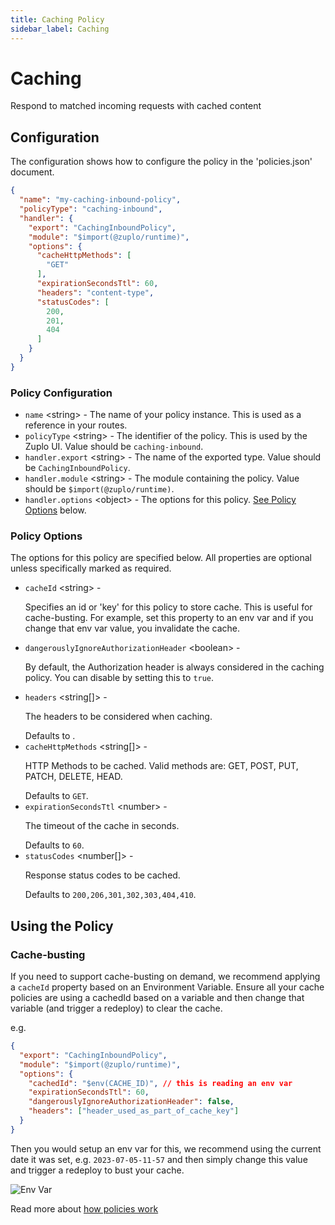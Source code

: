 ```yaml
---
title: Caching Policy
sidebar_label: Caching
---
```


<!-- WARNING: This document is generated. DO NOT EDIT BY HAND -->

# Caching






<!-- start: intro.md -->
Respond to matched incoming requests with cached content
<!-- end: intro.md -->

<PolicyStatus isBeta={false} isPaidAddOn={false} />



## Configuration 

The configuration shows how to configure the policy in the 'policies.json' document.

```json title="config/policies.json"
{
  "name": "my-caching-inbound-policy",
  "policyType": "caching-inbound",
  "handler": {
    "export": "CachingInboundPolicy",
    "module": "$import(@zuplo/runtime)",
    "options": {
      "cacheHttpMethods": [
        "GET"
      ],
      "expirationSecondsTtl": 60,
      "headers": "content-type",
      "statusCodes": [
        200,
        201,
        404
      ]
    }
  }
}
```

<div className="policy-options">
<div><h3 class="anchor anchorWithStickyNavbar_node_modules-@docusaurus-theme-classic-lib-theme-Heading-styles-module" id="policy-configuration">Policy Configuration<a href="#policy-configuration" class="hash-link" aria-label="Direct link to Policy Configuration" title="Direct link to Policy Configuration">​</a></h3><ul><li><code>name</code> <span class="type-option">&lt;string&gt;</span> - The name of your policy instance. This is used as a reference in your routes.</li><li><code>policyType</code> <span class="type-option">&lt;string&gt;</span> - The identifier of the policy. This is used by the Zuplo UI. Value should be <code>caching-inbound</code>.</li><li><code>handler.export</code> <span class="type-option">&lt;string&gt;</span> - The name of the exported type. Value should be <code>CachingInboundPolicy</code>.</li><li><code>handler.module</code> <span class="type-option">&lt;string&gt;</span> - The module containing the policy. Value should be <code>$import(@zuplo/runtime)</code>.</li><li><code>handler.options</code> <span class="type-option">&lt;object&gt;</span> - The options for this policy. <a href="#policy-options">See Policy Options</a> below.</li></ul><h3 class="anchor anchorWithStickyNavbar_node_modules-@docusaurus-theme-classic-lib-theme-Heading-styles-module" id="policy-options">Policy Options<a href="#policy-options" class="hash-link" aria-label="Direct link to Policy Options" title="Direct link to Policy Options">​</a></h3><p>The options for this policy are specified below. All properties are optional unless specifically marked as required.</p><ul><li><code>cacheId</code><span class="type-option"> &lt;string&gt;</span> - <div><p>Specifies an id or 'key' for this policy to store cache. This is useful for cache-busting. For example, set this property to an env var and if you change that env var value, you invalidate the cache.</p></div></li><li><code>dangerouslyIgnoreAuthorizationHeader</code><span class="type-option"> &lt;boolean&gt;</span> - <div><p>By default, the Authorization header is always considered in the caching policy. You can disable by setting this to <code>true</code>.</p></div></li><li><code>headers</code><span class="type-option"> &lt;string[]&gt;</span> - <div><p>The headers to be considered when caching.</p></div><span class="default-value"> Defaults to <code></code>.</span></li><li><code>cacheHttpMethods</code><span class="type-option"> &lt;string[]&gt;</span> - <div><p>HTTP Methods to be cached. Valid methods are: GET, POST, PUT, PATCH, DELETE, HEAD.</p></div><span class="default-value"> Defaults to <code>GET</code>.</span></li><li><code>expirationSecondsTtl</code><span class="type-option"> &lt;number&gt;</span> - <div><p>The timeout of the cache in seconds.</p></div><span class="default-value"> Defaults to <code>60</code>.</span></li><li><code>statusCodes</code><span class="type-option"> &lt;number[]&gt;</span> - <div><p>Response status codes to be cached.</p></div><span class="default-value"> Defaults to <code>200,206,301,302,303,404,410</code>.</span></li></ul></div>
</div>

## Using the Policy
<!-- start: doc.md -->
### Cache-busting

If you need to support cache-busting on demand, we recommend applying a
`cacheId` property based on an Environment Variable. Ensure all your cache
policies are using a cachedId based on a variable and then change that variable
(and trigger a redeploy) to clear the cache.

e.g.

```json
{
  "export": "CachingInboundPolicy",
  "module": "$import(@zuplo/runtime)",
  "options": {
    "cachedId": "$env(CACHE_ID)", // this is reading an env var
    "expirationSecondsTtl": 60,
    "dangerouslyIgnoreAuthorizationHeader": false,
    "headers": ["header_used_as_part_of_cache_key"]
  }
}
```

Then you would setup an env var for this, we recommend using the current date it
was set, e.g. `2023-07-05-11-57` and then simply change this value and trigger a
redeploy to bust your cache.

![Env Var](https://cdn.zuplo.com/uploads/CleanShot%202023-07-05%20at%2011.57.48%402x.png)

<!-- end: doc.md -->

Read more about [how policies work](/docs/articles/policies)
